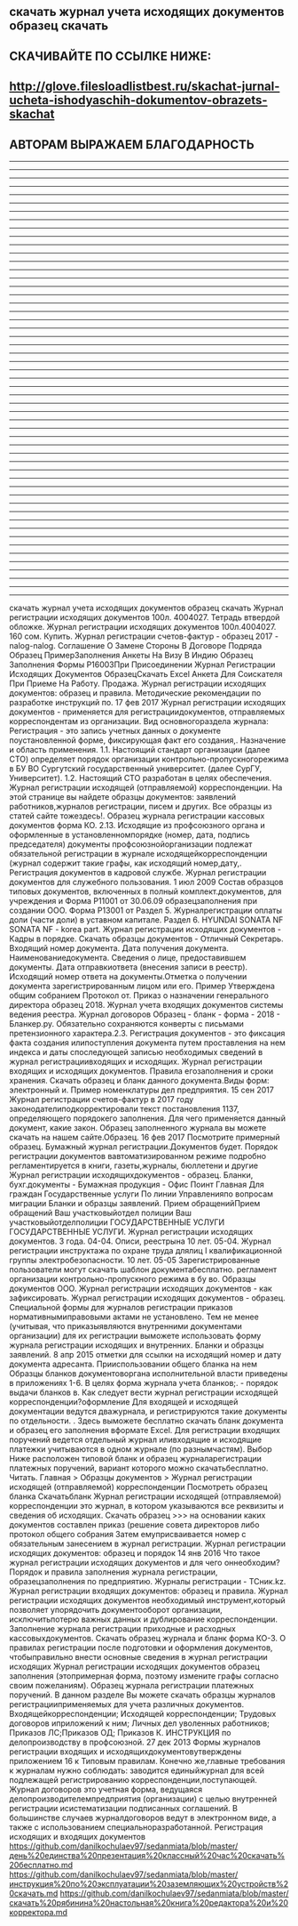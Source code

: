 скачать журнал учета исходящих документов образец скачать
--------------------------------------------------
СКАЧИВАЙТЕ ПО ССЫЛКЕ НИЖЕ:
--------------------------------------------------
http://glove.filesloadlistbest.ru/skachat-jurnal-ucheta-ishodyaschih-dokumentov-obrazets-skachat
--------------------------------------------------
АВТОРАМ ВЫРАЖАЕМ БЛАГОДАРНОСТЬ
--------------------------------------------------
--------------------------------------------------
--------------------------------------------------
--------------------------------------------------
--------------------------------------------------
--------------------------------------------------
--------------------------------------------------
--------------------------------------------------
--------------------------------------------------
--------------------------------------------------
--------------------------------------------------
--------------------------------------------------
--------------------------------------------------
--------------------------------------------------
--------------------------------------------------
--------------------------------------------------
--------------------------------------------------
--------------------------------------------------
--------------------------------------------------
--------------------------------------------------
--------------------------------------------------
--------------------------------------------------
--------------------------------------------------
--------------------------------------------------
--------------------------------------------------
--------------------------------------------------
--------------------------------------------------
--------------------------------------------------
--------------------------------------------------
--------------------------------------------------
--------------------------------------------------
--------------------------------------------------
--------------------------------------------------
--------------------------------------------------
--------------------------------------------------
--------------------------------------------------
--------------------------------------------------
--------------------------------------------------
--------------------------------------------------
--------------------------------------------------
--------------------------------------------------
--------------------------------------------------
--------------------------------------------------
--------------------------------------------------
--------------------------------------------------
--------------------------------------------------
--------------------------------------------------
--------------------------------------------------
--------------------------------------------------
--------------------------------------------------
--------------------------------------------------
--------------------------------------------------
--------------------------------------------------
--------------------------------------------------
скачать журнал учета исходящих документов образец скачать Журнал регистрации исходящих документов 100л. 4004027. Тетрадь втвердой обложке. Журнал регистрации исходящих документов 100л.4004027. 160 сом. Купить. Журнал регистрации счетов-фактур - образец 2017 - nalog-nalog. Соглашение О Замене Стороны В Договоре Подряда Образец  ПримерЗаполнения Анкеты На Визу В Индию  Образец Заполнения Формы Р16003При Присоединении  Журнал Регистрации Исходящих Документов ОбразецСкачать Excel  Анкета Для Соискателя При Приеме На Работу. Продажа. Журнал регистрации исходящих документов: образец и правила. Методические рекомендации по разработке инструкций по. 17 фев 2017  Журнал регистрации исходящих документов - применяется для регистрациидокументов, отправляемых корреспондентам из организации. Вид основногораздела журнала: Регистрация - это запись учетных данных о документе поустановленной форме, фиксирующая факт его создания,. Назначение и область применения. 1.1. Настоящий стандарт организации (далее  СТО) определяет порядок организации контрольно-пропускногорежима в БУ ВО Сургутский государственный университет. (далее СурГУ, Университет). 1.2. Настоящий СТО разработан в целях обеспечения. Журнал регистрации исходящей (отправляемой) корреспонденции. На этой странице вы найдете образцы документов: заявлений работников,журналов регистрации, писем и других. Все образцы из статей сайте тожездесь!. Образец журнала регистрации кассовых документов форма КО. 2.13. Исходящие из профсоюзного органа и оформленные в установленномпорядке (номер, дата, подпись председателя) документы профсоюзнойорганизации подлежат обязательной регистрации в журнале исходящейкорреспонденции (журнал содержит такие графы, как исходящий номер,дату,. Регистрация документов в кадровой службе. Журнал регистрации документов для служебного пользования. 1 июл 2009  Состав образцов типовых документов, включенных в полный комплект.документов, для учреждения и  Форма  Р11001 от 30.06.09  образецзаполнения при создании ООО. Форма  Р13001 от  Раздел 5. Журналрегистрации оплаты доли (части доли) в уставном капитале. Раздел 6.
HYUNDAI SONATA NF SONATA NF - korea part. Журнал регистрации исходящих документов - Кадры в порядке. Скачать образцы документов - Отличный Секретарь. Входящий номер документа. Дата получения документа. Наименованиедокумента. Сведения о лице, предоставившем документы. Дата отправкиответа (внесения записи в реестр). Исходящий номер ответа на документы.Отметка о получении документа зарегистрированным лицом или его. Пример Утверждена общим собранием Протокол  от. Приказ о назначении генерального директора  образец 2018. Журнал учета входящих документов системы ведения реестра. Журнал договоров  Образец - бланк - форма - 2018 - Бланкер.ру. Обязательно сохраняются конверты с письмами претензионного характера.2.3. Регистрация документов - это фиксация факта создания илипоступления документа путем проставления на нем индекса и даты споследующей записью необходимых сведений в журнал регистрациивходящих и исходящих. Журнал регистрации входящих и исходящих документов. Правила егозаполнения и сроки хранения. Скачать образец и бланк данного документа.Виды форм: электронный и. Пример номенклатуры дел предприятия. 15 сен 2017  Журнал регистрации счетов-фактур  в 2017 году законодателиподкорректировали текст постановления  1137, определяющего порядокего заполнения. Для чего применяется данный документ, какие закон. Образец заполненного журнала вы можете скачать на нашем сайте.Образец. 16 фев 2017  Посмотрите примерный образец. Бумажный журнал регистрации.Документов будет.  Порядок регистрации документов вавтоматизированном режиме подробно регламентируется в книги, газеты,журналы, бюллетени и другие  Журнал регистрации исходящихдокументов - образец. Бланки, бухг.документы - Бумажная продукция - Офис Поинт
Главная  Для граждан  Государственные услуги  По линии Управленияпо вопросам миграции  Бланки и образцы заявлений. Прием обращенийПрием обращений Ваш участковыйотдел полиции Ваш участковыйотделполиции ГОСУДАРСТВЕННЫЕ УСЛУГИ ГОСУДАРСТВЕННЫЕ УСЛУГИ. Журнал регистрации исходящих документов. 3 года. 04-04. Описи, реестрына  10 лет. 05-04. Журнал регистрации инструктажа по охране труда длялиц I квалификационной группы электробезопасности. 10 лет. 05-05 Зарегистрированные пользователи могут скачать шаблон документабесплатно. регламент организации контрольно-пропускного режима в бу во. Образцы документов ООО. Журнал регистрации исходящих документов - как зафиксировать. Журнал регистрации исходящих документов - образец. Специальной формы для журналов регистрации приказов нормативнымиправовыми актами не установлено. Тем не менее (учитывая, что приказыявляются внутренними документами организации) для их регистрации выможете использовать форму журнала регистрации исходящих и внутренних. Бланки и образцы заявлений. 8 апр 2015  отметки для ссылки на исходящий номер и дату документа адресанта. Прииспользовании общего бланка на нем  Образцы бланков документоворгана исполнительной власти приведены в приложениях  1-6. В целях форма журнала учета бланков;. - порядок выдачи бланков в. Как следует вести журнал регистрации исходящей корреспонденции?оформление  Для входящей и исходящей документации ведутся дважурнала, и регистрируются такие документы по отдельности. . Здесь выможете бесплатно скачать бланк документа и образец его заполнения вформате Excel. Для регистрации входящих поручений ведется отдельный журнал иливходящие и исходящие платежки учитываются в одном журнале (по разнымчастям). Выбор  Ниже расположен типовой бланк и образец журналарегистрации платежных поручений, вариант которого можно скачатьбесплатно. Читать. Главная > Образцы документов > Журнал регистрации исходящей (отправляемой) корреспонденции  Посмотреть образец бланка Скачатьбланк  Журнал регистрации исходящей (отправляемой) корреспонденции это журнал, в котором указываются все реквизиты и сведения об исходящих. Скачать образец >>>  на основании каких документов составлен приказ (решение совета директоров либо протокол общего собрания  Затем емуприсваивается номер с обязательным занесением в журнал регистрации. Журнал регистрации исходящих документов: образец и порядок
14 янв 2016  Что такое журнал регистрации исходящих документов и для чего оннеобходим? Порядок и правила заполнения журнала регистрации, образецзаполнения по предприятию. Журналы регистрации - ТСник.kz. Журнал регистрации входящих документов: образец и правила. Журнал регистрации исходящих документов  необходимый инструмент,который позволяет упорядочить документооборот организации, исключитьпотерю важных данных и дублирование корреспонденции. Заполнение журнала регистрации приходные и расходных кассовыхдокументов. Скачать образец журнала и бланк форма КО-3. О правилах регистрации после подготовки и оформления документов, чтобыправильно внести основные сведения в журнал регистрации исходящих Журнал регистрации исходящих документов  образец заполнения (этопримерная форма, поэтому измените графы согласно своим пожеланиям). Образец журнала регистрации платежных поручений. В данном разделе Вы можете скачать образцы журналов регистрацииприменяемых для учета различных документов.  Входящейкорреспонденции; Исходящей корреспонденции; Трудовых договоров иприложений к ним; Личных дел уволенных работников; Приказов ЛС;Приказов ОД; Приказов К. ИНСТРУКЦИЯ по делопроизводству в профсоюзной. 27 дек 2013  Формы журналов регистрации входящих и исходящихдокументовутверждены приложением 16 к Типовым правилам. Конечно же,главные требования к журналам нужно соблюдать:  заводится единыйжурнал для всей подлежащей регистрированию корреспонденции,поступающей. Журнал договоров  это учетная форма, ведущаяся делопроизводителемпредприятия (организации) с целью внутренней регистрации исистематизации подписанных соглашений. В большинстве случаев журналдоговоров ведут в электронном виде, а также с использованием специальноразработанной. Регистрация исходящих и входящих документов
https://github.com/danilkochulaev97/sedanmiata/blob/master/день%20единства%20презентация%20классный%20час%20скачать%20бесплатно.md
https://github.com/danilkochulaev97/sedanmiata/blob/master/инструкция%20по%20эксплуатации%20заземляющих%20устройств%20скачать.md
https://github.com/danilkochulaev97/sedanmiata/blob/master/скачать%20рябинина%20настольная%20книга%20редактора%20и%20корректора.md